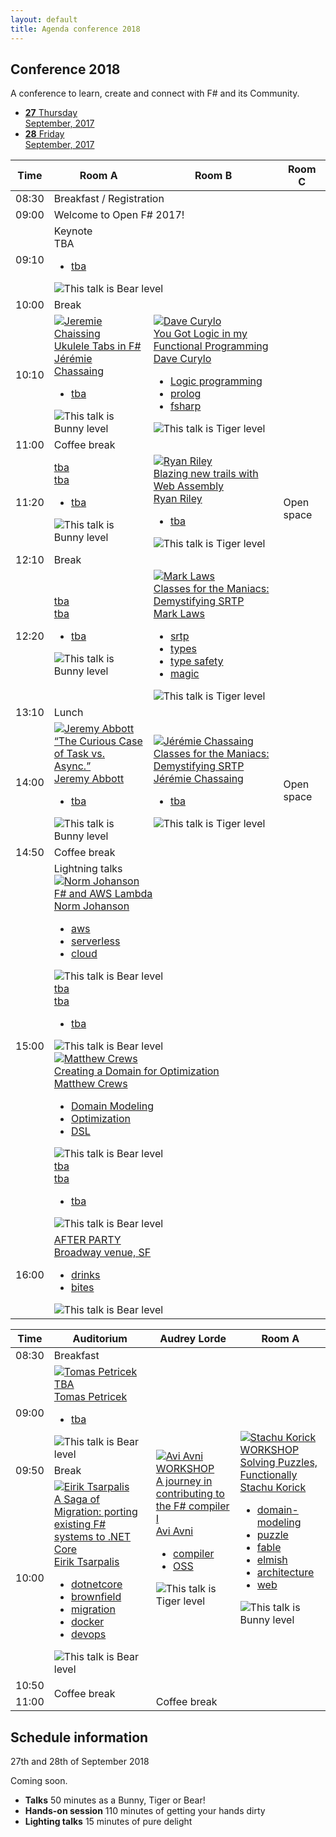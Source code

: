 ```yaml
---
layout: default
title: Agenda conference 2018
---
```


<!--  start header   -->
<section id="header" class="become-sponsor">
    <div class="overlay"></div>
    <div class="container">
        <div class="row">
            <div class="col-md-9">
                <div class="row">
                    <div class="become-sponsor-item">
                        <h2>Conference 2018</h2>
                        <p>A conference to learn, create and connect with F# and its Community.</p> 
                    </div>
                </div><!-- /.row -->
            </div><!-- /.col-md-10 -->
        </div><!-- /.row -->
    </div><!-- /.container -->
</section>
<!--  start header   -->

<!-- start event-schedule  -->
<section class="event-schedule">
    <div class="container">
        <div class="row">
            <div class="event-schedule-inner">
                <div class="event-schedule-inner-fixed">
                    <!-- Nav tabs -->
                    <ul id="myTab" class="nav-tab" role="tablist">
                        <li role="presentation" class="active"><a href="#first-date" aria-controls="first-date" role="tab" data-toggle="tab">
                            <strong>27</strong>
                            <span class="date">Thursday<br>September, 2017</span>
                        </a></li>
                        <li role="presentation"><a href="#second-date" aria-controls="second-date" role="tab" data-toggle="tab">
                            <strong>28</strong>
                            <span class="date">Friday<br>September, 2017</span>
                        </a></li>
                    </ul>
                    <!-- Tab panes -->
                    <div class="tab-content">
                        <div role="tabpanel" class="tab-pane fade in active" id="first-date">
                            <div class="schedule-wrapper">
                                <table>
                                    <thead class="schedule-item header">
                                        <tr>
                                            <th class="item-inner">
                                                <span><i class="fa fa-calendar"></i></span>
                                                <span>Time</span>
                                            </th>
                                            <th class="item-inner">
                                                <span><i class="fa fa-list-alt"></i></span>
                                                <span>Room A</span>
                                            </th>
                                            <th class="item-inner">
                                                <span><i class="fa fa-microphone"></i></span>
                                                <span>Room B</span>
                                            </th>
                                            <th class="item-inner">
                                                <span><i class="fa fa-map-marker"></i></span>
                                                <span>Room C</span>
                                            </th>
                                        </tr>
                                    </thead>
                                    <tbody>
                                        <tr class="schedule-item"> 
                                            <td class="item-inner event-time"><span>08:30</span></td>
                                            <td colspan="3" class="item-inner special event-schedule-break">Breakfast / Registration</td>	
                                        </tr>
										<tr class="schedule-item"> 
                                            <td class="item-inner event-time"><span>09:00</span></td>
                                            <td colspan="3" class="item-inner special event-schedule-speaker">Welcome to Open F# 2017!</td>									
                                        </tr>
                                        <tr class="schedule-item"> 
                                            <td class="item-inner event-time"><span>09:10</span></td>
                                            <td colspan="3" class="item-inner event-schedule-speaker">	
                                                <div class="schedule-speaker-tag">		
 													<div class="title">Keynote</div>
                                                    <div>TBA</div>
													<div>
														<div class="speaker-tag">
															<ul class="tag">
																<li><a href="#">tba</a></li>
															</ul>
														</div>
														<div class="talk-level">
															<img src="{{ site.baseurl }}public/assets/animals/bear.png" alt="This talk is Bear level" />
														</div>	
													</div>
                                                </div>													
                                            </td>									
                                        </tr>
										<tr class="schedule-item">
                                            <td class="item-inner event-time"><span>10:00</span></td>
                                            <td colspan="3" class="item-inner special event-schedule-break">Break</td>
                                        </tr>
										<tr class="schedule-item">
                                            <td class="item-inner event-time"><span>10:10</span></td>
                                            <td class="item-inner event-schedule-speaker">
                                                <div>
                                                    <a href="{{ site.baseurl }}speakers/jeremie-chassaing/">		
                                                        <img src="{{ site.baseurl }}public/assets/speakers/2018/jeremie-chassaing.jpg" alt="Jeremie Chaissing" />													
                                                        <div class="title">Ukulele Tabs in F#</div>
                                                        <div>Jérémie Chassaing</div>									
                                                    </a>
													<div class="schedule-speaker-tag">
														<div class="speaker-tag">
															<ul class="tag">
																<li><a href="#">tba</a></li>
															</ul>
														</div>
														<div class="talk-level">
															<img src="{{ site.baseurl }}public/assets/animals/bunny.png" alt="This talk is Bunny level" />
														</div>	
													</div>
                                                </div>													
                                            </td>
                                            <td class="item-inner event-schedule-speaker">
                                                <div>
                                                    <a href="{{ site.baseurl }}speakers/dave-curylo/">											
                                                        <img src="{{ site.baseurl }}public/assets/speakers/2018/dave-curylo.JPG" alt="Dave Curylo" />													
                                                        <div class="title">You Got Logic in my Functional Programming</div>
                                                        <div>Dave Curylo</div>									
                                                    </a>
													<div class="schedule-speaker-tag">
														<div class="speaker-tag">
															<ul class="tag">
																<li><a href="#">Logic programming</a></li>
																<li><a href="#">prolog</a></li>
																<li><a href="#">fsharp</a></li>
															</ul>
														</div>
														<div class="talk-level">
															<img src="{{ site.baseurl }}public/assets/animals/tiger.png" alt="This talk is Tiger level" />
														</div>	
													</div>
                                                </div>													
                                            </td>
                                            <td rowspan="5" class="item-inner event-schedule-speaker">Open space</td>                 
										</tr>
                                        <tr class="schedule-item">
                                            <td class="item-inner event-time"><span>11:00</span></td>
                                            <td colspan="2" class="item-inner special event-schedule-break">Coffee break</td>  
                                        </tr>
                                        <tr class="schedule-item">
                                            <td class="item-inner event-time"><span>11:20</span></td>
                                            <td class="item-inner event-schedule-speaker">
                                                <div>
                                                    <a href="#">		
                                                        <div class="title">tba</div>
                                                        <div>tba</div>									
                                                    </a>
													<div class="schedule-speaker-tag">
														<div class="speaker-tag">
															<ul class="tag">
																<li><a href="#">tba</a></li>
															</ul>
														</div>
														<div class="talk-level">
															<img src="{{ site.baseurl }}public/assets/animals/bunny.png" alt="This talk is Bunny level" />
														</div>	
													</div>
                                                </div>													
                                            </td>
                                            <td class="item-inner event-schedule-speaker">
                                                <div>
                                                    <a href="{{ site.baseurl }}speakers/ryan-riley/">											
                                                        <img src="{{ site.baseurl }}public/assets/speakers/2018/ryan-riley.jpg" alt="Ryan Riley" />													
                                                        <div class="title">Blazing new trails with Web Assembly</div>
                                                        <div>Ryan Riley</div>									
                                                    </a>
													<div class="schedule-speaker-tag">
														<div class="speaker-tag">
															<ul class="tag">
																<li><a href="#">tba</a></li>
															</ul>
														</div>
														<div class="talk-level">
															<img src="{{ site.baseurl }}public/assets/animals/tiger.png" alt="This talk is Tiger level" />
														</div>	
													</div>
                                                </div>													
                                            </td>                                            
                                        </tr>
                                        <tr class="schedule-item">
                                            <td class="item-inner event-time"><span>12:10</span></td>
                                            <td colspan="2" class="item-inner special event-schedule-break">Break</td>
                                        </tr>
                                        <tr class="schedule-item">
                                            <td class="item-inner event-time"><span>12:20</span></td>
                                            <td class="item-inner event-schedule-speaker">
                                                <div>
                                                    <a href="#">		
                                                        <div class="title">tba</div>
                                                        <div>tba</div>									
                                                    </a>
													<div class="schedule-speaker-tag">
														<div class="speaker-tag">
															<ul class="tag">
																<li><a href="#">tba</a></li>
															</ul>
														</div>
														<div class="talk-level">
															<img src="{{ site.baseurl }}public/assets/animals/bunny.png" alt="This talk is Bunny level" />
														</div>	
													</div>
                                                </div>													
                                            </td>
                                            <td class="item-inner event-schedule-speaker">
                                                <div>
                                                    <a href="{{ site.baseurl }}speakers/mark-laws/">											
                                                        <img src="{{ site.baseurl }}public/assets/speakers/2018/mark-laws.png" alt="Mark Laws" />													
                                                        <div class="title">Classes for the Maniacs: Demystifying SRTP</div>
                                                        <div>Mark Laws</div>									
                                                    </a>
													<div class="schedule-speaker-tag">
														<div class="speaker-tag">
															<ul class="tag">
																<li><a href="#">srtp</a></li>
																<li><a href="#">types</a></li>
																<li><a href="#">type safety</a></li>
																<li><a href="#">magic</a></li>
															</ul>
														</div>
														<div class="talk-level">
															<img src="{{ site.baseurl }}public/assets/animals/tiger.png" alt="This talk is Tiger level" />
														</div>	
													</div>
                                                </div>													
                                            </td>                                              
                                        </tr>
                                        <tr class="schedule-item">
                                            <td class="item-inner event-time"><span>13:10</span></td>
                                            <td colspan="3" class="item-inner special event-schedule-break">Lunch</td>
                                        </tr>
                                        <tr class="schedule-item">
                                            <td class="item-inner event-time"><span>14:00</span></td>
                                            <td class="item-inner event-schedule-speaker">
                                                <div>
                                                    <a href="{{ site.baseurl }}speakers/jeremy-abbott/">
                                                        <img src="{{ site.baseurl }}public/assets/speakers/2018/jeremy-abbott.jpg" alt="Jeremy Abbott" />		
                                                        <div class="title">“The Curious Case of Task vs. Async.”</div>
                                                        <div>Jeremy Abbott</div>									
                                                    </a>
													<div class="schedule-speaker-tag">
														<div class="speaker-tag">
															<ul class="tag">
																<li><a href="#">tba</a></li>
															</ul>
														</div>
														<div class="talk-level">
															<img src="{{ site.baseurl }}public/assets/animals/bunny.png" alt="This talk is Bunny level" />
														</div>	
													</div>
                                                </div>													
                                            </td>
                                            <td class="item-inner event-schedule-speaker">
                                                <div>
                                                    <a href="{{ site.baseurl }}speakers/jeremie-chassaing/">											
                                                        <img src="{{ site.baseurl }}public/assets/speakers/2018/jeremie-chassaing.jpg" alt="Jérémie Chassaing" />													
                                                        <div class="title">Classes for the Maniacs: Demystifying SRTP</div>
                                                        <div>Jérémie Chassaing</div>									
                                                    </a>
													<div class="schedule-speaker-tag">
														<div class="speaker-tag">
															<ul class="tag">
																<li><a href="#">tba</a></li>
															</ul>
														</div>
														<div class="talk-level">
															<img src="{{ site.baseurl }}public/assets/animals/tiger.png" alt="This talk is Tiger level" />
														</div>	
													</div>
                                                </div>													
                                            </td>
                                            <td rowspan="2" class="item-inner event-schedule-speaker">Open space</td>
                                        </tr>
                                        <tr class="schedule-item">
                                            <td class="item-inner event-time"><span>14:50</span></td>
                                            <td colspan="2" class="item-inner special event-schedule-break">Coffee break</td>
                                        </tr>
                                        <tr class="schedule-item">
                                            <td class="item-inner event-time"><span>15:00</span></td>
                                            <td colspan="3" class="item-inner special event-schedule-speaker event-schedule-lightning">
                                                <div class="title">Lightning talks</div>
                                                <div>
                                                    <a href="{{ site.baseurl }}speakers/norm-johanson/">	
                                                        <img src="{{ site.baseurl }}public/assets/speakers/2018/norm-johanson.jpg" alt="Norm Johanson" />													
                                                        <div class="title">F# and AWS Lambda</div>
                                                        <div>Norm Johanson</div>										
                                                    </a>
													<div class="schedule-speaker-tag">
														<div class="speaker-tag">
															<ul class="tag">
																<li><a href="#">aws</a></li>
																<li><a href="#">serverless</a></li>
																<li><a href="#">cloud</a></li>
															</ul>
														</div>
														<div class="talk-level">
															<img src="{{ site.baseurl }}public/assets/animals/bear.png" alt="This talk is Bear level" />
														</div>	
													</div>
                                                </div>
                                                <div>
                                                    <a href="#">													
                                                        <div class="title">tba</div>
                                                        <div>tba</div>										
                                                    </a>
													<div class="schedule-speaker-tag">
														<div class="speaker-tag">
															<ul class="tag">
																<li><a href="#">tba</a></li>
															</ul>
														</div>
														<div class="talk-level">
															<img src="{{ site.baseurl }}public/assets/animals/bear.png" alt="This talk is Bear level" />
														</div>	
													</div>
                                                </div>
                                                <div>
                                                    <a href="{{ site.baseurl }}speakers/matthew-crews/">	
                                                        <img src="{{ site.baseurl }}public/assets/speakers/2018/matthew-crews.jpg" alt="Matthew Crews" />													
                                                        <div class="title">Creating a Domain for Optimization</div>
                                                        <div>Matthew Crews</div>										
                                                    </a>
													<div class="schedule-speaker-tag">
														<div class="speaker-tag">
															<ul class="tag">
																<li><a href="#">Domain Modeling</a></li>
																<li><a href="#">Optimization</a></li>
																<li><a href="#">DSL</a></li>
															</ul>
														</div>
														<div class="talk-level">
															<img src="{{ site.baseurl }}public/assets/animals/bear.png" alt="This talk is Bear level" />
														</div>	
													</div>
                                                </div>
                                                <div>
                                                    <a href="#">													
                                                        <div class="title">tba</div>
                                                        <div>tba</div>										
                                                    </a>
													<div class="schedule-speaker-tag">
														<div class="speaker-tag">
															<ul class="tag">
																<li><a href="#">tba</a></li>
															</ul>
														</div>
														<div class="talk-level">
															<img src="{{ site.baseurl }}public/assets/animals/bear.png" alt="This talk is Bear level" />
														</div>	
													</div>
                                                </div>
                                            </td>
                                        </tr>
                                        <tr class="schedule-item">
                                            <td class="item-inner event-time"><span>16:00</span></td>
                                            <td colspan="3" class="item-inner event-schedule-speaker">
                                                <div>
                                                    <a href="https://broadwaystudios.com/" target="_blank">		
                                                        <div class="title">AFTER PARTY</div>										
                                                        <div>Broadway venue, SF</div>
                                                    </a>
                                                    <div class="schedule-speaker-tag">
														<div class="speaker-tag">
															<ul class="tag">
																<li><a href="#">drinks</a></li>
																<li><a href="#">bites</a></li>
															</ul>
														</div>
														<div class="talk-level">
															<img src="{{ site.baseurl }}public/assets/animals/bear.png" alt="This talk is Bear level" />
														</div>	
													</div>
                                                </div>
                                            </td>
                                        </tr>
									</tbody>
								</table>
							</div>
						</div> <!-- tab pane 1 end -->
                        <div role="tabpanel" class="tab-pane fade" id="second-date">
                            <div class="schedule-wrapper">
                                <table>
                                    <thead class="schedule-item header">
                                        <tr>
                                            <th class="item-inner">
                                                <span><i class="fa fa-calendar"></i></span>
                                                <span>Time</span>
                                            </th>
                                            <th class="item-inner">
                                                <span><i class="fa fa-list-alt"></i></span>
                                                <span>Auditorium</span>
                                            </th>
                                            <th class="item-inner">
                                                <span><i class="fa fa-microphone"></i></span>
                                                <span>Audrey Lorde</span>
                                            </th>
                                            <th class="item-inner">
                                                <span><i class="fa fa-map-marker"></i></span>
                                                <span>Room A</span>
                                            </th>
                                        </tr>
                                    </thead>
                                    <tbody>
                                        <tr class="schedule-item"> 
                                            <td class="item-inner event-time"><span>08:30</span></td>
                                            <td colspan="3" class="item-inner special event-schedule-break">Breakfast</td>									
                                        </tr>
                                        <tr class="schedule-item"> 
                                            <td class="item-inner event-time"><span>09:00</span></td>
                                            <td class="item-inner event-schedule-speaker">
                                                <div>
                                                    <a href="{{ site.baseurl }}speakers/tomas-petricek/">											
                                                        <img src="{{ site.baseurl }}public/assets/speakers/2018/tomas-petricek.jpg" alt="Tomas Petricek" />													
                                                        <div class="title">TBA</div>										
                                                        <div>Tomas Petricek</div>
                                                    </a>	
                                                    <div class="schedule-speaker-tag">
														<div class="speaker-tag">
															<ul class="tag">
																<li><a href="#">tba</a></li>
															</ul>
														</div>
														<div class="talk-level">
															<img src="{{ site.baseurl }}public/assets/animals/bear.png" alt="This talk is Bear level" />
														</div>	
													</div>
                                                </div>                                               
                                            </td>
                                            <td rowspan="4" class="item-inner event-schedule-speaker">
                                                <div>
                                                    <a href="{{ site.baseurl }}speakers/avi-avni/">												
                                                        <img src="{{ site.baseurl }}public/assets/speakers/2018/avi-avni.jpg" alt="Avi Avni" />													
                                                        <div class="title">WORKSHOP</div>										
                                                        <div class="title">A journey in contributing to the F# compiler I</div>										
                                                        <div>Avi Avni</div>
                                                    </a>	
                                                    <div class="schedule-speaker-tag">
														<div class="speaker-tag">
															<ul class="tag">
																<li><a href="#">compiler</a></li>
																<li><a href="#">OSS</a></li>
															</ul>
														</div>
														<div class="talk-level">
															<img src="{{ site.baseurl }}public/assets/animals/tiger.png" alt="This talk is Tiger level" />
														</div>	
													</div>
                                                </div>																							
                                            </td>
                                            <td rowspan="4" class="item-inner event-schedule-speaker">
                                                <div>
                                                    <a href="{{ site.baseurl }}speakers/stachu-korick/">												
                                                        <img src="{{ site.baseurl }}public/assets/speakers/2018/stachu-korick.jpg" alt="Stachu Korick" />													
                                                        <div class="title">WORKSHOP</div>										
                                                        <div class="title">Solving Puzzles, Functionally</div>										
                                                        <div>Stachu Korick</div>
                                                    </a>	
                                                    <div class="schedule-speaker-tag">
														<div class="speaker-tag">
															<ul class="tag">
																<li><a href="#">domain-modeling</a></li>
																<li><a href="#">puzzle</a></li>
																<li><a href="#">fable</a></li>
																<li><a href="#">elmish</a></li>
																<li><a href="#">architecture</a></li>
																<li><a href="#">web</a></li>
															</ul>
														</div>
														<div class="talk-level">
															<img src="{{ site.baseurl }}public/assets/animals/bunny.png" alt="This talk is Bunny level" />
														</div>	
													</div>
                                                </div>																							
                                            </td>	
                                        </tr>
                                        <tr class="schedule-item"> 
                                            <td class="item-inner event-time"><span>09:50</span></td>
                                            <td class="item-inner event-schedule-break">Break</td>									
                                        </tr>
                                        <tr class="schedule-item">
                                            <td class="item-inner event-time"><span>10:00</span></td>
                                            <td class="item-inner event-schedule-speaker">
                                                <div>
                                                    <a href="{{ site.baseurl }}speakers/eirik-tsarpalis/">											
                                                        <img src="{{ site.baseurl }}public/assets/speakers/2018/eirik-tsarpalis.jpg" alt="Eirik Tsarpalis" />										
                                                        <div class="title">A Saga of Migration: porting existing F# systems to .NET Core</div>				
                                                        <div>Eirik Tsarpalis</div>
                                                    </a>
                                                    <div class="schedule-speaker-tag">
														<div class="speaker-tag">
															<ul class="tag">
																<li><a href="#">dotnetcore</a></li>
																<li><a href="#">brownfield</a></li>
																<li><a href="#">migration</a></li>
																<li><a href="#">docker</a></li>
																<li><a href="#">devops</a></li>
															</ul>
														</div>
														<div class="talk-level">
															<img src="{{ site.baseurl }}public/assets/animals/bear.png" alt="This talk is Bear level" />
														</div>	
													</div>
                                                </div>																									
                                            </td>
                                        </tr>
                                        <tr class="schedule-item">
                                            <td class="item-inner event-time"><span>10:50</span></td>
                                            <td rowspan="3" class="item-inner special event-schedule-break">Coffee break</td>
                                        </tr>
                                        <tr class="schedule-item">
                                            <td class="item-inner event-time"><span>11:00</span></td>
                                            <td colspan="2" class="item-inner special event-schedule-break">Coffee break</td>
                                        </tr>
                                    </tbody>
                                </table>
                            </div>
                        </div>  <!-- tab pane 2 end -->
					</div>
				</div>
			</div>
		</div>
	</div>
</section>

<!-- start national-conference section  -->
<section id="about" class="national-conference">
	<div class="container">
		<div class="row">
			<div class="col-md-8">
				<div class="conference-main">
					<div class="section-head">
						<h2 class="header-title">Schedule information</h2>
						<p class="header-desc">27th and 28th of September 2018</p>
					</div>
					<p>Coming soon.</p>
				</div><!-- /.conference-main -->
			</div><!-- /.col-md-8 -->
            <div class="col-md-4">
				<div class="conference-info-outer">
					<div class="conference-info">
						<ul>
							<li>
								<span class="c-info-icon"><i class="fas fa-comment-alt"></i></span>
								<span class="c-info-content">
									<strong>Talks</strong>
									<span class="i-text">50 minutes as a Bunny, Tiger or Bear!</span>
								</span>
							</li>
							<li>
								<span class="c-info-icon"><i class="fas fa-hand-spock"></i></span>
								<span class="c-info-content">
									<strong>Hands-on session</strong>
									<span class="i-text">110 minutes of getting your hands dirty</span>
								</span>
							</li>
							<li>
								<span class="c-info-icon"><i class="fas fa-bolt"></i></span>
								<span class="c-info-content">
									<strong>Lighting talks</strong>
									<span class="i-text">15 minutes of pure delight</span>
								</span>
							</li>
						</ul>
					</div><!-- /.conference-info -->
				</div><!-- /.conference-info-outer -->
			</div><!-- /.col-md-4 -->
		</div><!-- /.row -->
	</div><!-- /.container -->
</section>
<!-- end national-conference section  -->

>